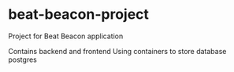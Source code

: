 # beat-beacon-project
Project for Beat Beacon application

 Contains backend and frontend
 Using containers to store database postgres
